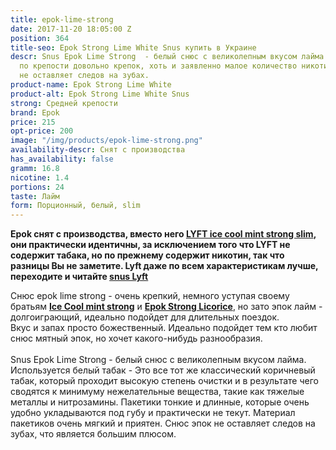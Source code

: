 ```yaml
---
title: epok-lime-strong
date: 2017-11-20 18:05:00 Z
position: 364
title-seo: Epok Strong Lime White Snus купить в Украине
descr: Snus Epok Lime Strong  - белый снюс с великолепным вкусом лайма. 24 белый пакетика,
  по крепости довольно крепок, хоть и заявленно малое количество никотина. Снюс эпок
  не оставляет следов на зубах.
product-name: Epok Strong Lime White
product-alt: Epok Strong Lime White Snus
strong: Средней крепости
brand: Epok
price: 215
opt-price: 200
image: "/img/products/epok-lime-strong.png"
availability-descr: Снят с производства
has_availability: false
gramm: 16.8
nicotine: 1.4
portions: 24
taste: Лайм
form: Порционный, белый, slim
---
```


**Epok снят с производства, вместо него [LYFT ice cool mint strong slim](/lyft-strong-ice-cool-mint-slim-all-white), они практически идентичны, за исключением того что LYFT не содержит табака, но по прежнему содержит никотин, так что разницы Вы не заметите. Lyft даже по всем характеристикам лучше, переходите и читайте [snus Lyft](/lyft-strong-ice-cool-mint-slim-all-white)**

Снюс epok lime strong - очень крепкий, немного уступая своему братьям **[Ice Cool mint strong](/epok-strong-ice-cool-mint)** и **[Epok Strong Licorice](/epok-lakrits-strong)**, но зато эпок лайм - долгоиграющий, идеально подойдет для длительных поездок.<br>
Вкус и запах просто божественный. Идеально подойдет тем кто любит снюс мятный эпок, но хочет какого-нибудь разнообразия.<br><br>
Snus Epok Lime Strong - белый снюс с великолепным вкусом лайма. Используется белый табак - Это все тот же классический коричневый табак, который проходит высокую степень очистки и в результате чего сводятся к минимуму нежелательные вещества, такие как тяжелые металлы и нитрозамины. Пакетики тонкие и длинные, которые очень удобно укладываются под губу и практически не текут. Материал пакетиков очень мягкий и приятен. Снюс эпок не оставляет следов на зубах, что является большим плюсом.